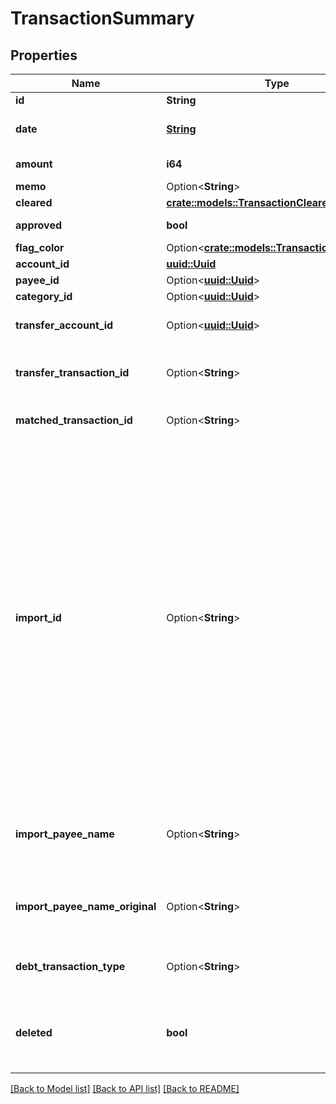 # TransactionSummary

## Properties

Name | Type | Description | Notes
------------ | ------------- | ------------- | -------------
**id** | **String** |  | 
**date** | [**String**](string.md) | The transaction date in ISO format (e.g. 2016-12-01) | 
**amount** | **i64** | The transaction amount in milliunits format | 
**memo** | Option<**String**> |  | [optional]
**cleared** | [**crate::models::TransactionClearedStatus**](TransactionClearedStatus.md) |  | 
**approved** | **bool** | Whether or not the transaction is approved | 
**flag_color** | Option<[**crate::models::TransactionFlagColor**](TransactionFlagColor.md)> |  | [optional]
**account_id** | [**uuid::Uuid**](uuid::Uuid.md) |  | 
**payee_id** | Option<[**uuid::Uuid**](uuid::Uuid.md)> |  | [optional]
**category_id** | Option<[**uuid::Uuid**](uuid::Uuid.md)> |  | [optional]
**transfer_account_id** | Option<[**uuid::Uuid**](uuid::Uuid.md)> | If a transfer transaction, the account to which it transfers | [optional]
**transfer_transaction_id** | Option<**String**> | If a transfer transaction, the id of transaction on the other side of the transfer | [optional]
**matched_transaction_id** | Option<**String**> | If transaction is matched, the id of the matched transaction | [optional]
**import_id** | Option<**String**> | If the transaction was imported, this field is a unique (by account) import identifier.  If this transaction was imported through File Based Import or Direct Import and not through the API, the import_id will have the format: 'YNAB:[milliunit_amount]:[iso_date]:[occurrence]'.  For example, a transaction dated 2015-12-30 in the amount of -$294.23 USD would have an import_id of 'YNAB:-294230:2015-12-30:1'.  If a second transaction on the same account was imported and had the same date and same amount, its import_id would be 'YNAB:-294230:2015-12-30:2'. | [optional]
**import_payee_name** | Option<**String**> | If the transaction was imported, the payee name that was used when importing and before applying any payee rename rules | [optional]
**import_payee_name_original** | Option<**String**> | If the transaction was imported, the original payee name as it appeared on the statement | [optional]
**debt_transaction_type** | Option<**String**> | If the transaction is a debt/loan account transaction, the type of transaction | [optional]
**deleted** | **bool** | Whether or not the transaction has been deleted.  Deleted transactions will only be included in delta requests. | 

[[Back to Model list]](../README.md#documentation-for-models) [[Back to API list]](../README.md#documentation-for-api-endpoints) [[Back to README]](../README.md)


